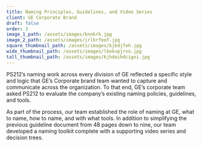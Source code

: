 ```yaml
---
title: Naming Principles, Guidelines, and Video Series
client: GE Corporate Brand
draft: false
order: 3
image_1_path: /assets/images/knnkrk.jpg
image_2_path: /assets/images/jrlkrfeof.jpg
square_thumbnail_path: /assets/images/kjbdjfoh.jpg
wide_thumbnail_path: /assets/images/lkokvpjrvo.jpg
tall_thumbnail_path: /assets/images/kjhdoihdcigoi.jpg
---
```


PS212’s naming work across every division of GE reflected a specific style and logic that GE’s Corporate brand team wanted to capture and communicate across the organization. To that end, GE’s corporate team asked PS212 to evaluate the company’s existing naming policies, guidelines, and tools.

As part of the process, our team established the role of naming at GE, what to name, how to name, and with what tools. In addition to simplifying the previous guideline document from 48 pages down to nine, our team developed a naming toolkit complete with a supporting video series and decision trees.​